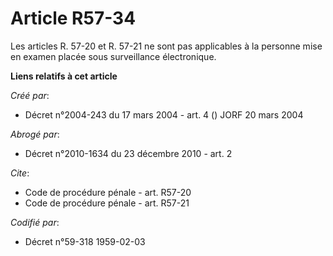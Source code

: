 # Article R57-34

Les articles R. 57-20 et R. 57-21 ne sont pas applicables à la personne mise en examen placée sous surveillance électronique.

**Liens relatifs à cet article**

_Créé par_:

  - Décret n°2004-243 du 17 mars 2004 - art. 4 () JORF 20 mars 2004

_Abrogé par_:

  - Décret n°2010-1634 du 23 décembre 2010 - art. 2

_Cite_:

  - Code de procédure pénale - art. R57-20
  - Code de procédure pénale - art. R57-21

_Codifié par_:

  - Décret n°59-318 1959-02-03
